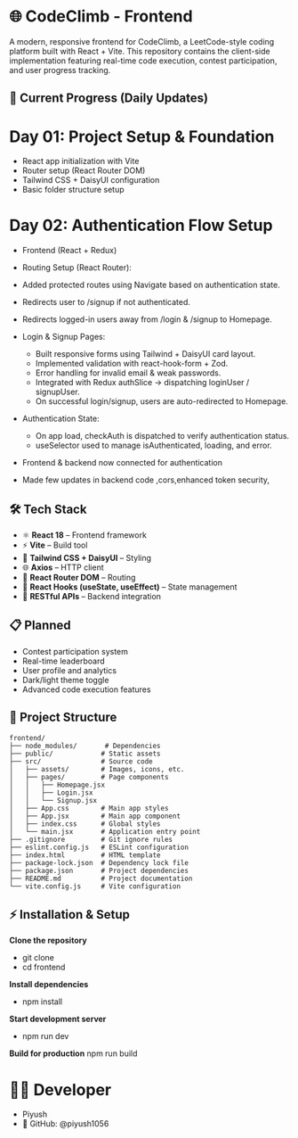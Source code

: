 # 🌐 CodeClimb - Frontend
A modern, responsive frontend for CodeClimb, a LeetCode-style coding platform built with React + Vite. This repository contains the client-side implementation featuring real-time code execution, contest participation, and user progress tracking.

## 🚀 Current Progress (Daily Updates)

# Day 01: Project Setup & Foundation
-  React app initialization with Vite
-  Router setup (React Router DOM)
-  Tailwind CSS + DaisyUI configuration
-  Basic folder structure setup

# Day 02: Authentication Flow Setup
-  Frontend (React + Redux)
-  Routing Setup (React Router):
  - Added protected routes using Navigate based on authentication state.
  - Redirects user to /signup if not authenticated.
  - Redirects logged-in users away from /login & /signup to Homepage.

- Login & Signup Pages:
  - Built responsive forms using Tailwind + DaisyUI card layout.
  - Implemented validation with react-hook-form + Zod.
  - Error handling for invalid email & weak passwords.
  - Integrated with Redux authSlice → dispatching loginUser / signupUser.
  - On successful login/signup, users are auto-redirected to Homepage.

- Authentication State:
  - On app load, checkAuth is dispatched to verify authentication status.
  - useSelector used to manage isAuthenticated, loading, and error.

- Frontend & backend now connected for authentication
- Made few updates in backend code ,cors,enhanced token security,


## 🛠️ Tech Stack

- ⚛️ **React 18** – Frontend framework  
- ⚡ **Vite** – Build tool  
- 🎨 **Tailwind CSS + DaisyUI** – Styling  
- 🌐 **Axios** – HTTP client  
- 🧭 **React Router DOM** – Routing  
- 🔧 **React Hooks (useState, useEffect)** – State management  
- 🔌 **RESTful APIs** – Backend integration  

## 📋 Planned

- Contest participation system
- Real-time leaderboard
- User profile and analytics
- Dark/light theme toggle
- Advanced code execution features


## 📁 Project Structure

```
frontend/
├── node_modules/       # Dependencies
├── public/            # Static assets
├── src/               # Source code
│   ├── assets/        # Images, icons, etc.
│   ├── pages/         # Page components
│   │   ├── Homepage.jsx
│   │   ├── Login.jsx
│   │   └── Signup.jsx
│   ├── App.css        # Main app styles
│   ├── App.jsx        # Main app component
│   ├── index.css      # Global styles
│   └── main.jsx       # Application entry point
├── .gitignore         # Git ignore rules
├── eslint.config.js   # ESLint configuration
├── index.html         # HTML template
├── package-lock.json  # Dependency lock file
├── package.json       # Project dependencies
├── README.md          # Project documentation
└── vite.config.js     # Vite configuration
```

## ⚡ Installation & Setup
 
 **Clone the repository**
 - git clone <repo-url>
 - cd frontend

 **Install dependencies**
 - npm install

**Start development server**
- npm run dev

**Build for production**
npm run build

# 👨‍💻 Developer

-    Piyush
- 🔗 GitHub: @piyush1056
